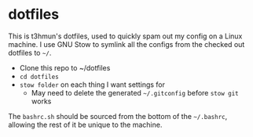 # dotfiles

This is t3hmun's dotfiles, used to quickly spam out my config on a Linux machine.
I use GNU Stow to symlink all the configs from the checked out dotfiles to `~/`.

- Clone this repo to ~/dotfiles
- `cd dotfiles`
- `stow folder` on each thing I want settings for
    - May need to delete the generated `~/.gitconfig` before `stow git` works

The `bashrc.sh` should be sourced from the bottom of the `~/.bashrc`, allowing the rest of it be unique to the machine.

